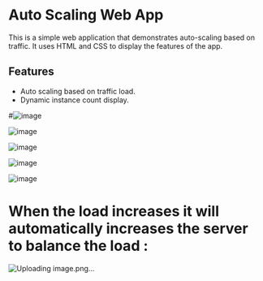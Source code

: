 # Auto Scaling Web App

This is a simple web application that demonstrates auto-scaling based on traffic. It uses HTML and CSS to display the features of the app.

## Features

- Auto scaling based on traffic load.
- Dynamic instance count display.

#![image](https://github.com/user-attachments/assets/e22de785-b16a-4f89-a0da-f04609e799f6)


![image](https://github.com/user-attachments/assets/68bc0741-8a49-48f8-9e3d-31161d82fa72)


![image](https://github.com/user-attachments/assets/5d728567-37e6-4845-969c-8bfe2a8f194f)

![image](https://github.com/user-attachments/assets/50ee5eb0-873d-462f-99bc-1373a5750a6e)

![image](https://github.com/user-attachments/assets/d01e473f-3a77-4972-91eb-5077eba92d89)



# When the load increases it will automatically increases the server to balance the load :
![Uploading image.png…]()

